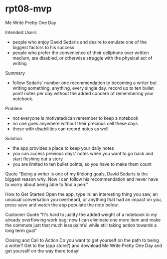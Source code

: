# rpt08-mvp

Me Write Pretty One Day

Intended Users
- people who enjoy David Sedaris and desire to emulate one of the biggest factors to his success
- people who prefer the convenience of their cellphone over written medium, are disabled, or otherwise struggle with the physical act of writing

Summary
- follow Sedaris' number one recommendation to becoming a writer but writing something, anything, every single day. record up to ten bullet point notes per day without the added concern of remembering your notebook.

Problem
- not everyone is motivated/can remember to keep a notebook
- no one goes anywhere without their precious cell these days
- those with disabilities can record notes as well

Solution
- the app provides a place to keep your daily notes
- you can access previous days' notes when you want to go back and start fleshing out a story
- you are limited to ten bullet points, so you have to make them count

Quote
"Being a writer is one of my lifelong goals, David Sedaris is the biggest reason why. Now I can follow his recommendation and never have to worry about being able to find a pen."


How to Get Started
Open the app, type in: an interesting thing you saw, an unusual conversation you overheard, or anything that had an impact on you, press save and watch the app populate the note below.

Customer Quote
"It's hard to justify the added weight of a notebook in my already overflowing work bag; now I can eliminate one more item and make the commute just that much less painful while still taking action towards a long term goal"

Closing and Call to Action
Do you want to get yourself on the path to being a writer? Get to the (app store?) and download Me Write Pretty One Day and get yourself on the way there today!

